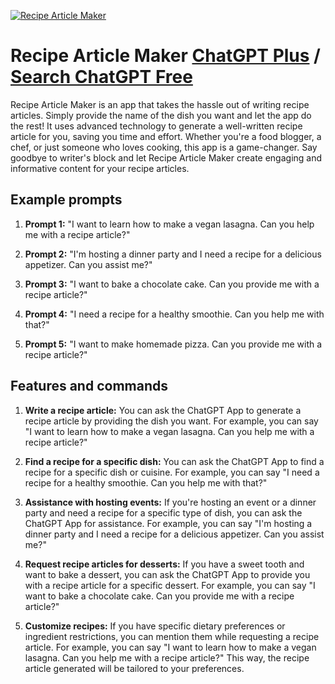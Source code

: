 
[![Recipe Article Maker](https://files.oaiusercontent.com/file-z4FoZXJl2v0hwfHA2UgB7WB4?se=2123-10-13T23%3A30%3A18Z&sp=r&sv=2021-08-06&sr=b&rscc=max-age%3D31536000%2C%20immutable&rscd=attachment%3B%20filename%3D65cd0f82-8a05-4433-8640-07da6d0809f3.png&sig=0tppSRN9iXqA62EO5IpnyGG2kfWEL4irb3Y0By65GSE%3D)](https://chat.openai.com/g/g-QAy957jJf-recipe-article-maker)

# Recipe Article Maker [ChatGPT Plus](https://chat.openai.com/g/g-QAy957jJf-recipe-article-maker) / [Search ChatGPT Free](https://gptcall.net/index.html#/?search=Recipe%20Article%20Maker)

Recipe Article Maker is an app that takes the hassle out of writing recipe articles. Simply provide the name of the dish you want and let the app do the rest! It uses advanced technology to generate a well-written recipe article for you, saving you time and effort. Whether you're a food blogger, a chef, or just someone who loves cooking, this app is a game-changer. Say goodbye to writer's block and let Recipe Article Maker create engaging and informative content for your recipe articles.

## Example prompts

1. **Prompt 1:** "I want to learn how to make a vegan lasagna. Can you help me with a recipe article?"

2. **Prompt 2:** "I'm hosting a dinner party and I need a recipe for a delicious appetizer. Can you assist me?"

3. **Prompt 3:** "I want to bake a chocolate cake. Can you provide me with a recipe article?"

4. **Prompt 4:** "I need a recipe for a healthy smoothie. Can you help me with that?"

5. **Prompt 5:** "I want to make homemade pizza. Can you provide me with a recipe article?"

## Features and commands

1. **Write a recipe article:** You can ask the ChatGPT App to generate a recipe article by providing the dish you want. For example, you can say "I want to learn how to make a vegan lasagna. Can you help me with a recipe article?"

2. **Find a recipe for a specific dish:** You can ask the ChatGPT App to find a recipe for a specific dish or cuisine. For example, you can say "I need a recipe for a healthy smoothie. Can you help me with that?"

3. **Assistance with hosting events:** If you're hosting an event or a dinner party and need a recipe for a specific type of dish, you can ask the ChatGPT App for assistance. For example, you can say "I'm hosting a dinner party and I need a recipe for a delicious appetizer. Can you assist me?"

4. **Request recipe articles for desserts:** If you have a sweet tooth and want to bake a dessert, you can ask the ChatGPT App to provide you with a recipe article for a specific dessert. For example, you can say "I want to bake a chocolate cake. Can you provide me with a recipe article?"

5. **Customize recipes:** If you have specific dietary preferences or ingredient restrictions, you can mention them while requesting a recipe article. For example, you can say "I want to learn how to make a vegan lasagna. Can you help me with a recipe article?" This way, the recipe article generated will be tailored to your preferences.



